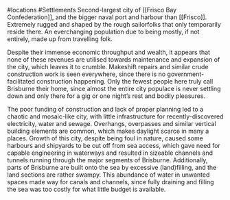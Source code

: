#locations #Settlements 
Second-largest city of [[Frisco Bay Confederation]], and the bigger naval port and harbour than [[Frisco]].
Extremely rugged and shaped by the rough sailorfolks that only temporarily reside there. 
An everchanging population due to being mostly, if not entirely, made up from travelling folk.

Despite their immense economic throughput and wealth, it appears that none of these revenues are utilised towards maintenance and expansion of the city, which leaves it to crumble. Makeshift repairs and similar crude construction work is seen everywhere, since there is no government-facilitated construction happening. 
Only the fewest people here truly call Brisburne their home, since almost the entire city populace is never settling down and only there for a gig or one night’s rest and bodily pleasures. 

The poor funding of construction and lack of proper planning led to a chaotic and mosaic-like city, with little infrastructure for recently-discovered electricity, water and sewage. 
Overhangs, overpasses and similar vertical building elements are common, which makes daylight scarce in many a places. Growth of this city, despite being foul in nature, caused some harbours and shipyards to be cut off from sea access, which gave need for capable engineering in waterways and resulted in sizeable channels and tunnels running through the major segments of Brisburne. 
Additionally, parts of Brisburne are built onto the sea by excessive (land)filling, and the land sections are rather swampy. This abundance of water in unwanted spaces made way for canals and channels, since fully draining and filling the sea was too costly for what little budget is available. 